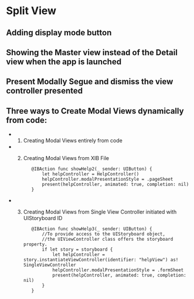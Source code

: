 # Split View

## Adding display mode button

## Showing the Master view instead of the Detail view when the app is launched

## Present Modally Segue and dismiss the view controller presented

## Three ways to Create Modal Views dynamically from code:

- 1. Creating Modal Views entirely from code

- 2. Creating Modal Views from XIB File
            
            @IBAction func showHelp2(_ sender: UIButton) {
                let helpController = HelpController()
                helpController.modalPresentationStyle = .pageSheet
                present(helpController, animated: true, completion: nil)
            }
        
- 3. Creating Modal Views from Single View Controller initiated with UIStoryboard ID
            
            @IBAction func showHelp3(_ sender: UIButton) {
                //To provide access to the UIStoryboard object,
                //the UIViewController class offers the storyboard property.
                if let story = storyboard {
                    let helpController = story.instantiateViewController(identifier: "helpView") as! SingleViewController
                    helpController.modalPresentationStyle = .formSheet
                    present(helpController, animated: true, completion: nil)
                }
            }


